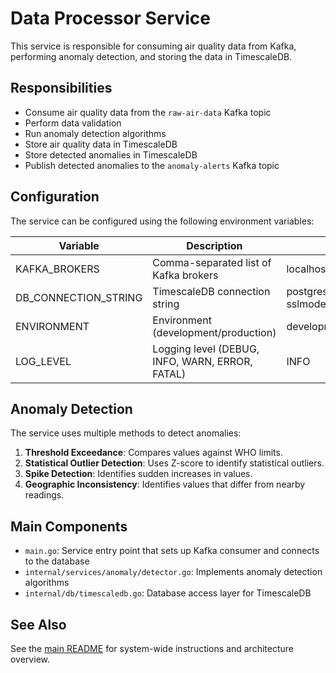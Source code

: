 # Data Processor Service

This service is responsible for consuming air quality data from Kafka, performing anomaly detection, and storing the data in TimescaleDB.

## Responsibilities

- Consume air quality data from the `raw-air-data` Kafka topic
- Perform data validation
- Run anomaly detection algorithms
- Store air quality data in TimescaleDB
- Store detected anomalies in TimescaleDB
- Publish detected anomalies to the `anomaly-alerts` Kafka topic

## Configuration

The service can be configured using the following environment variables:

| Variable | Description | Default |
|----------|-------------|---------|
| KAFKA_BROKERS | Comma-separated list of Kafka brokers | localhost:9092 |
| DB_CONNECTION_STRING | TimescaleDB connection string | postgres://postgres:postgres@localhost:5432/timescaledb?sslmode=disable |
| ENVIRONMENT | Environment (development/production) | development |
| LOG_LEVEL | Logging level (DEBUG, INFO, WARN, ERROR, FATAL) | INFO |

## Anomaly Detection

The service uses multiple methods to detect anomalies:

1. **Threshold Exceedance**: Compares values against WHO limits.
2. **Statistical Outlier Detection**: Uses Z-score to identify statistical outliers.
3. **Spike Detection**: Identifies sudden increases in values.
4. **Geographic Inconsistency**: Identifies values that differ from nearby readings.

## Main Components

- `main.go`: Service entry point that sets up Kafka consumer and connects to the database
- `internal/services/anomaly/detector.go`: Implements anomaly detection algorithms
- `internal/db/timescaledb.go`: Database access layer for TimescaleDB

## See Also

See the [main README](../../README.md) for system-wide instructions and architecture overview. 